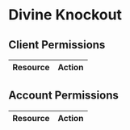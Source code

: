 # Divine Knockout


## Client Permissions
| Resource | Action |
| -------- | ------ |

## Account Permissions
| Resource | Action |
| -------- | ------ |

